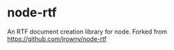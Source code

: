 node-rtf
========

An RTF document creation library for node. Forked from https://github.com/jrowny/node-rtf